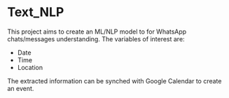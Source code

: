 # Text_NLP
This project aims to create an ML/NLP model to for WhatsApp chats/messages understanding. 
The variables of interest are:
- Date
- Time
- Location

The extracted information can be synched with Google Calendar to create an event. 
